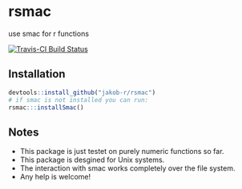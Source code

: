 # rsmac
use smac for r functions

[![Travis-CI Build Status](https://travis-ci.org/jakob-r/rsmac.svg?branch=master)](https://travis-ci.org/jakob-r/rsmac)

## Installation

``` r
devtools::install_github("jakob-r/rsmac")
# if smac is not installed you can run:
rsmac:::installSmac()
```

## Notes

* This package is just testet on purely numeric functions so far.
* This package is desgined for Unix systems.
* The interaction with smac works completely over the file system.
* Any help is welcome!
